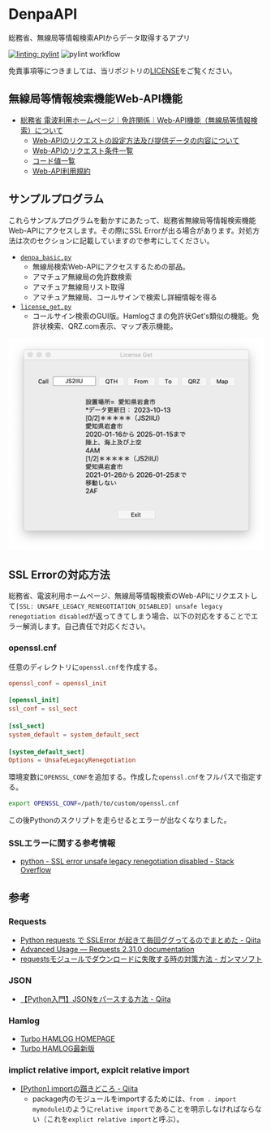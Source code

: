 # DenpaAPI
総務省、無線局等情報検索APIからデータ取得するアプリ

[![linting: pylint](https://img.shields.io/badge/linting-pylint-yellowgreen)](https://github.com/pylint-dev/pylint)
![pylint workflow](https://github.com/JS2IIU-MH/DenpaAPI/actions/workflows/pylint.yml/badge.svg)

免責事項等につきましては、当リポジトリの[LICENSE](LICENSE)をご覧ください。


## 無線局等情報検索機能Web-API機能

- [総務省 電波利用ホームページ｜免許関係｜Web-API機能（無線局等情報検索）について](https://www.tele.soumu.go.jp/j/musen/webapi/)
    - [Web-APIのリクエストの設定方法及び提供データの内容について](https://www.tele.soumu.go.jp/resource/j/musen/webapi/mw_req_info.pdf)
    - [Web-APIのリクエスト条件一覧](https://www.tele.soumu.go.jp/resource/j/musen/webapi/mw_req_conditions.pdf)
    - [コード値一覧](https://www.tele.soumu.go.jp/resource/j/musen/webapi/mw_code.pdf)
    - [Web-API利用規約](https://www.tele.soumu.go.jp/j/musen/webapi/kiyaku/index.htm)

## サンプルプログラム
これらサンプルプログラムを動かすにあたって、総務省無線局等情報検索機能Web-APIにアクセスします。その際にSSL Errorが出る場合があります。対処方法は次のセクションに記載していますので参考にしてください。
- [`denpa_basic.py`](denpa_basic.py)
    - 無線局検索Web-APIにアクセスするための部品。
    - アマチュア無線局の免許数検索
    - アマチュア無線局リスト取得
    - アマチュア無線局、コールサインで検索し詳細情報を得る
- [`license_get.py`](license_gets.py)
    - コールサイン検索のGUI版。Hamlogさまの免許状Get's類似の機能。免許状検索、QRZ.com表示、マップ表示機能。

![license_gets](doc/license_gets.png)


## SSL Errorの対応方法
総務省、電波利用ホームページ、無線局等情報検索のWeb-APIにリクエストして`[SSL: UNSAFE_LEGACY_RENEGOTIATION_DISABLED] unsafe legacy renegotiation disabled`が返ってきてしまう場合、以下の対応をすることでエラー解消します。自己責任で対応ください。

### openssl.cnf
任意のディレクトリに`openssl.cnf`を作成する。

```conf
openssl_conf = openssl_init

[openssl_init]
ssl_conf = ssl_sect

[ssl_sect]
system_default = system_default_sect

[system_default_sect]
Options = UnsafeLegacyRenegotiation
```

環境変数に`OPENSSL_CONF`を追加する。作成した`openssl.cnf`をフルパスで指定する。
```sh
export OPENSSL_CONF=/path/to/custom/openssl.cnf
```
この後Pythonのスクリプトを走らせるとエラーが出なくなりました。

### SSLエラーに関する参考情報
- [python - SSL error unsafe legacy renegotiation disabled - Stack Overflow](https://stackoverflow.com/questions/71603314/ssl-error-unsafe-legacy-renegotiation-disabled)


## 参考
### Requests
- [Python requests で SSLError が起きて毎回ググってるのでまとめた - Qiita](https://qiita.com/sta/items/6d08151fd9b20fa8b319)
- [Advanced Usage — Requests 2.31.0 documentation](https://requests.kennethreitz.org/en/latest/user/advanced/#ssl-cert-verification)
- [requestsモジュールでダウンロードに失敗する時の対策方法 - ガンマソフト](https://gammasoft.jp/support/solutions-of-requests-get-failed/)
### JSON
- [【Python入門】JSONをパースする方法 - Qiita](https://qiita.com/Morio/items/5170c103647ef3a4aa69)
### Hamlog
- [Turbo HAMLOG HOMEPAGE](http://www.hamlog.com/)
- [Turbo HAMLOG最新版](https://hamlog.sakura.ne.jp/mou/index.html)
### implict relative import, explcit relative import
- [[Python] importの躓きどころ - Qiita](https://qiita.com/ysk24ok/items/2711295d83218c699276)
    - package内のモジュールをimportするためには、`from . import mymodule1`のように`relative import`であることを明示しなければならない（これを`explict relative import`と呼ぶ）。
